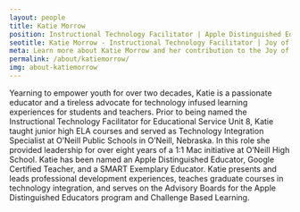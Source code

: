 ```yaml
---
layout: people
title: Katie Morrow
position: Instructional Technology Facilitator | Apple Distinguished Educator | United States
seotitle: Katie Morrow - Instructional Technology Facilitator | Joy of Professional Learning
meta: Learn more about Katie Morrow and her contribution to the Joy of Professional Learning
permalink: /about/katiemorrow/
img: about-katiemorrow
---
```


Yearning to empower youth for over two decades, Katie is a passionate educator and a tireless advocate for technology infused learning experiences for students and teachers. Prior to being named the Instructional Technology Facilitator for Educational Service Unit 8, Katie taught junior high ELA courses and served as Technology Integration Specialist at O’Neill Public Schools in O’Neill, Nebraska. In this role she provided leadership for over eight years of a 1:1 Mac initiative at O’Neill High School. Katie has been named an Apple Distinguished Educator, Google Certified Teacher, and a SMART Exemplary Educator. Katie presents and leads professional development experiences, teaches graduate courses in technology integration, and serves on the Advisory Boards for the Apple Distinguished Educators program and Challenge Based Learning.
